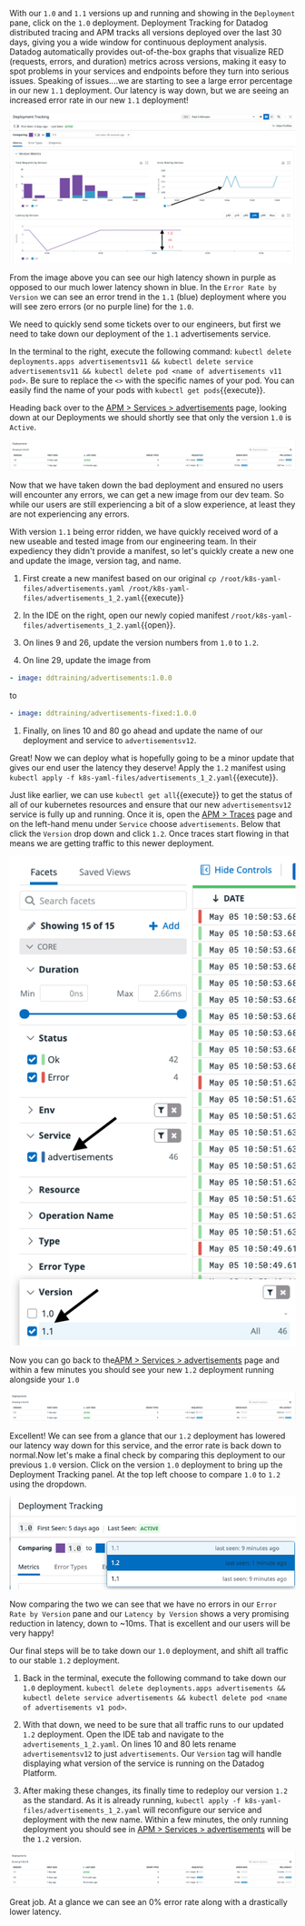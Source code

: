 With our `1.0` and `1.1` versions up and running and showing in the `Deployment` pane, click on the `1.0` deployment. Deployment Tracking for Datadog distributed tracing and APM tracks all versions deployed over the last 30 days, giving you a wide window for continuous deployment analysis. Datadog automatically provides out-of-the-box graphs that visualize RED (requests, errors, and duration) metrics across versions, making it easy to spot problems in your services and endpoints before they turn into serious issues. Speaking of issues....we are starting to see a large error percentage in our new `1.1` deployment. Our latency is way down, but we are seeing an increased error rate in our new `1.1` deployment! 

![1.0 vs 1.1](./assets/old_vs_new.png)

From the image above you can see our high latency shown in purple as opposed to our much lower latency shown in blue. In the `Error Rate by Version` we can see an error trend in the `1.1` (blue) deployment where you will see zero errors (or no purple line) for the `1.0`.

We need to quickly send some tickets over to our engineers, but first we need to take down our deployment of the `1.1` advertisements service.

In the terminal to the right, execute the following command: `kubectl delete deployments.apps advertisementsv11 && kubectl delete service advertisementsv11 && kubectl delete pod <name of advertisements v11 pod>`. Be sure to replace the `<>` with the specific names of your pod. You can easily find the name of your pods with `kubectl get pods`{{execute}}.

Heading back over to the <a href=https://app.datadoghq.com/apm/service/advertisements>APM > Services > advertisements</a> page, looking down at our Deployments we should shortly see that only the version `1.0` is `Active`. 

![1.0 Only Active](./assets/one_active_deploy.png)

Now that we have taken down the bad deployment and ensured no users will encounter any errors, we can get a new image from our dev team. So while our users are still experiencing a bit of a slow experience, at least they are not experiencing any errors.

With version `1.1` being error ridden, we have quickly received word of a new useable and tested image from our engineering team. In their expediency they didn't provide a manifest, so let's quickly create a new one and update the image, version tag, and name.

1. First create a new manifest based on our original `cp /root/k8s-yaml-files/advertisements.yaml /root/k8s-yaml-files/advertisements_1_2.yaml`{{execute}}

1. In the IDE on the right, open our newly copied manifest `/root/k8s-yaml-files/advertisements_1_2.yaml`{{open}}.

1. On lines 9 and 26, update the version numbers from `1.0` to `1.2`. 

1. On line 29, update the image from

```yaml
- image: ddtraining/advertisements:1.0.0
```
 
to

```yaml
- image: ddtraining/advertisements-fixed:1.0.0
```

1. Finally, on lines 10 and 80 go ahead and update the name of our deployment and service to `advertisementsv12`.

Great! Now we can deploy what is hopefully going to be a minor update that gives our end user the latency they deserve! Apply the `1.2` manifest using `kubectl apply -f k8s-yaml-files/advertisements_1_2.yaml`{{execute}}. 

Just like earlier, we can use `kubectl get all`{{execute}} to get the status of all of our kubernetes resources and ensure that our new `advertisementsv12` service is fully up and running. Once it is, open the <a href=https://app.datadoghq.com/apm/traces>APM > Traces</a> page and on the left-hand menu under `Service` choose `advertisements`. Below that click the `Version` drop down and click `1.2`. Once traces start flowing in that means we are getting traffic to this newer deployment. 

![Service > Version](./assets/advertisementsv12_traces.png)

Now you can go back to the<a href=https://app.datadoghq.com/apm/service/advertisements>APM > Services > advertisements</a> page and within a few minutes you should see your new `1.2` deployment running alongside your `1.0`

![1.0 and 1.2 Deployment](./assets/deployments_old_newer.png)

Excellent! We can see from a glance that our `1.2` deployment has lowered our latency way down for this service, and the error rate is back down to normal.Now let's make a final check by comparing this deployment to our previous `1.0` version. Click on the version `1.0` deployment to bring up the Deployment Tracking panel. At the top left choose to compare `1.0` to `1.2` using the dropdown.

![Change Deployment Comparison](./assets/change_comparison.png)

Now comparing the two we can see that we have no errors in our `Error Rate by Version` pane and our `Latency by Version` shows a very promising reduction in latency, down to ~10ms. That is excellent and our users will be very happy!

Our final steps will be to take down our `1.0` deployment, and shift all traffic to our stable `1.2` deployment.

1. Back in the terminal, execute the following command to take down our `1.0` deployment. `kubectl delete deployments.apps advertisements && kubectl delete service advertisements && kubectl delete pod <name of advertisements v1 pod>`.

1. With that down, we need to be sure that all traffic runs to our updated `1.2` deployment. Open the IDE tab and navigate to the `advertisements_1_2.yaml`. On lines 10 and 80 lets rename `advertisementsv12` to just `advertisements`. Our `Version` tag will handle displaying what version of the service is running on the Datadog Platform.

1. After making these changes, its finally time to redeploy our version `1.2` as the standard. As it is already running, `kubectl apply -f k8s-yaml-files/advertisements_1_2.yaml` will reconfigure our service and deployment with the new name. Within a few minutes, the only running deployment you should see in <a href=https://app.datadoghq.com/apm/service/advertisements>APM > Services > advertisements</a> will be the `1.2` version.

![1.2 running](./assets/deployment_1_2.png)

Great job. At a glance we can see an 0% error rate along with a drastically lower latency.
